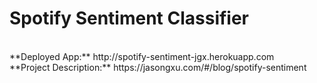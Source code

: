 # Spotify Sentiment Classifier
<br>
**Deployed App:** http://spotify-sentiment-jgx.herokuapp.com <br>
**Project Description:** https://jasongxu.com/#/blog/spotify-sentiment
